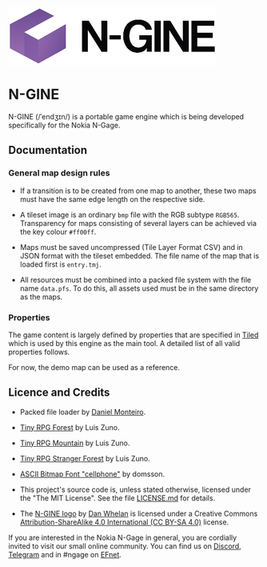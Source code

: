 [![N-GINE](https://raw.githubusercontent.com/ngagesdk/n-gine/master/media/n-gine-02@1x.png)](https://raw.githubusercontent.com/ngagesdk/n-gine/master/media/n-gine-02@2x.png?raw=true "N-GINE")

# N-GINE

N-GINE (/ˈendʒɪn/) is a portable game engine which is being developed
specifically for the Nokia N-Gage.

## Documentation

### General map design rules

- If a transition is to be created from one map to another, these two
  maps must have the same edge length on the respective side.

- A tileset image is an ordinary `bmp` file with the RGB subtype
  `RGB565`.  Transparency for maps consisting of several layers can be
  achieved via the key colour `#ff00ff`.

- Maps must be saved uncompressed (Tile Layer Format CSV) and in JSON
  format with the tileset embedded.  The file name of the map that is
  loaded first is `entry.tmj`.

- All resources must be combined into a packed file system with the file
  name `data.pfs`.  To do this, all assets used must be in the same
  directory as the maps.

### Properties

The game content is largely defined by properties that are specified in
[Tiled](https://www.mapeditor.org) which is used by this engine as the
main tool. A detailed list of all valid properties follows.

For now, the demo map can be used as a reference.

## Licence and Credits

- Packed file loader by [Daniel
  Monteiro](https://montyontherun.itch.io/).

- [Tiny RPG Forest](http://ansimuz.com/site/portfolio/tiny-rpg-forest/)
  by Luis Zuno.

- [Tiny RPG
  Mountain](http://ansimuz.com/site/portfolio/tiny-rpg-mountain-tileset/)
  by Luis Zuno.

- [Tiny RPG Stranger
  Forest](http://ansimuz.com/site/portfolio/tinyrpg-stranger-forest-pack/)
  by Luis Zuno.

- [ASCII Bitmap Font
  "cellphone"](https://opengameart.org/content/ascii-bitmap-font-cellphone)
  by domsson.

- This project's source code is, unless stated otherwise, licensed under
  the "The MIT License".  See the file [LICENSE.md](LICENSE.md) for
  details.

- The [N-GINE logo](media/) by [Dan Whelan](https://danwhelan.ie) is
  licensed under a Creative Commons [Attribution-ShareAlike 4.0
  International (CC BY-SA
  4.0)](https://creativecommons.org/licenses/by-sa/4.0/) license.

If you are interested in the Nokia N-Gage in general, you are cordially
invited to visit our small online community. You can find us on
[Discord](https://discord.gg/dbUzqJ26vs),
[Telegram](https://t.me/nokia_ngage) and in #ngage on
[EFnet](http://www.efnet.org/).
